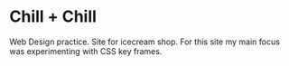 # Chill + Chill

Web Design practice. Site for icecream shop. For this site my main focus was experimenting with CSS key frames.
